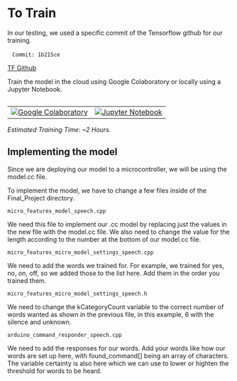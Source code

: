 # To Train

In our testing, we used a specific commit of the Tensorflow github for our training. 

` ` `
Commit: 1b215ce 
` ` `

[TF Github](https://github.com/tensorflow/tensorflow/blob/1b215ce9f3236d2de1c679530332ffe773ac4168/tensorflow/lite/micro/examples/micro_speech/-train/train_micro_speech_model.ipynb)

Train the model in the cloud using Google Colaboratory or locally using a
Jupyter Notebook.

<table class="tfo-notebook-buttons" align="left">
  <td>
    <a target="_blank" href="https://colab.research.google.com/github/tensorflow/tensorflow/blob/1b215ce9f3236d2de1c679530332ffe773ac4168/tensorflow/lite/micro/examples/micro_speech/train/train_micro_speech_model.ipynb"><img src="https://www.tensorflow.org/images/colab_logo_32px.png" />Google Colaboratory</a>
  </td>
  <td>
    <a target="_blank" href="https://github.com/tensorflow/tensorflow/blob/1b215ce9f3236d2de1c679530332ffe773ac4168/tensorflow/lite/micro/examples/micro_speech/train/train_micro_speech_model.ipynb"><img src="https://www.tensorflow.org/images/GitHub-Mark-32px.png" />Jupyter Notebook</a>
  </td>
</table>


*Estimated Training Time: ~2 Hours.*




## Implementing the model

Since we are deploying our model to a microcontroller, we will be using the model.cc file. 

To implement the model, we have to change a few files inside of the Final_Project directory. 
```
micro_features_model_speech.cpp
```
We need this file to implement our .cc model by replacing just the values in the new file with the model.cc file. We also need to change the value for the length according to the number at the bottom of our model.cc file. 
```
micro_features_micro_model_settings_speech.cpp
```
We need to add the words we trained for. For example, we trained for yes, no, on, off, so we added those to the list here. Add them in the order you trained them. 
```
micro_features_micro_model_settings_speech.h
```
We need to change the kCategoryCount variable to the correct number of words wanted as shown in the previous file, in this example, 6 with the silence and unknown. 
```
arduino_command_responder_speech.cpp
```
We need to add the responses for our words. Add your words like how our words are set up here, with found_command[] being an array of characters. The variable certainty is also here which we can use to lower or highten the threshold for words to be heard.  

